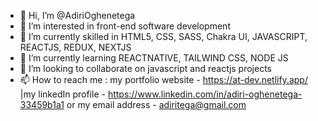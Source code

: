 - 👋 Hi, I’m @AdiriOghenetega
- 👀 I’m interested in front-end software development
- 🌱 I’m currently skilled in HTML5, CSS, SASS, Chakra UI, JAVASCRIPT, REACTJS, REDUX, NEXTJS
- 🌱 I’m currently learning REACTNATIVE, TAILWIND CSS, NODE JS
- 💞️ I’m looking to collaborate on javascript and reactjs projects
- 📫 How to reach me : my portfolio website - https://at-dev.netlify.app/ |my linkedIn profile - https://www.linkedin.com/in/adiri-oghenetega-33459b1a1 or my email address - adiritega@gmail.com

<!---
AdiriOghenetega/AdiriOghenetega is a ✨ special ✨ repository because its `README.md` (this file) appears on your GitHub profile.
You can click the Preview link to take a look at your changes.
--->
